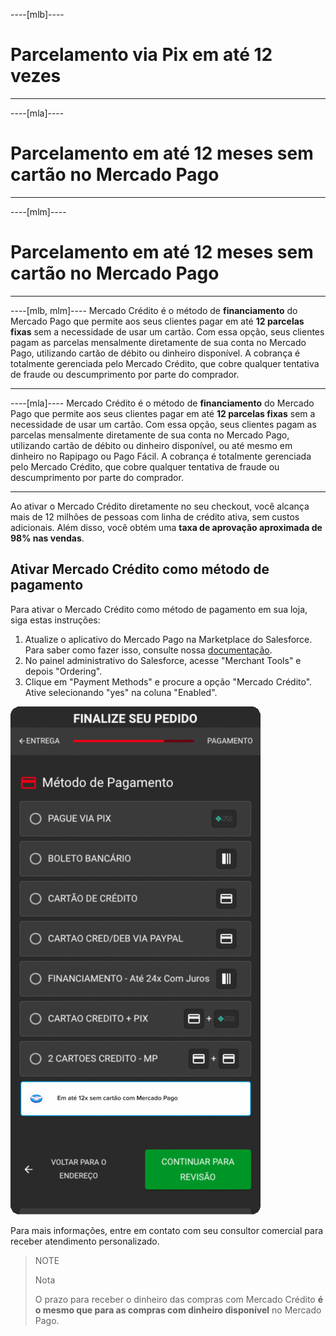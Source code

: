 ----[mlb]----
# Parcelamento via Pix em até 12 vezes

------------
----[mla]----
# Parcelamento em até 12 meses sem cartão no Mercado Pago

------------
----[mlm]----
# Parcelamento em até 12 meses sem cartão no Mercado Pago

------------
----[mlb, mlm]----
Mercado Crédito é o método de **financiamento** do Mercado Pago que permite aos seus clientes pagar em até **12 parcelas fixas** sem a necessidade de usar um cartão. Com essa opção, seus clientes pagam as parcelas mensalmente diretamente de sua conta no Mercado Pago, utilizando cartão de débito ou dinheiro disponível. A cobrança é totalmente gerenciada pelo Mercado Crédito, que cobre qualquer tentativa de fraude ou descumprimento por parte do comprador.

------------
----[mla]---- 
Mercado Crédito é o método de **financiamento** do Mercado Pago que permite aos seus clientes pagar em até **12 parcelas fixas** sem a necessidade de usar um cartão. Com essa opção, seus clientes pagam as parcelas mensalmente diretamente de sua conta no Mercado Pago, utilizando cartão de débito ou dinheiro disponível, ou até mesmo em dinheiro no Rapipago ou Pago Fácil. A cobrança é totalmente gerenciada pelo Mercado Crédito, que cobre qualquer tentativa de fraude ou descumprimento por parte do comprador.

------------
Ao ativar o Mercado Crédito diretamente no seu checkout, você alcança mais de 12 milhões de pessoas com linha de crédito ativa, sem custos adicionais. Além disso, você obtém uma **taxa de aprovação aproximada de 98% nas vendas**.

## Ativar Mercado Crédito como método de pagamento

Para ativar o Mercado Crédito como método de pagamento em sua loja, siga estas instruções:

 1. Atualize o aplicativo do Mercado Pago na Marketplace do Salesforce. Para saber como fazer isso, consulte nossa [documentação](/developers/pt/docs/salesforce-commerce-cloud/installation).
 2. No painel administrativo do Salesforce, acesse "Merchant Tools" e depois "Ordering".
 3. Clique em "Payment Methods" e procure a opção "Mercado Crédito". Ative selecionando "yes" na coluna "Enabled".

![Ativar Mercado Crédito](/images/salesforce/credits-pt.gif) 

Para mais informações, entre em contato com seu consultor comercial para receber atendimento personalizado.

> NOTE
> 
> Nota
>
> O prazo para receber o dinheiro das compras com Mercado Crédito **é o mesmo que para as compras com dinheiro disponível** no Mercado Pago.